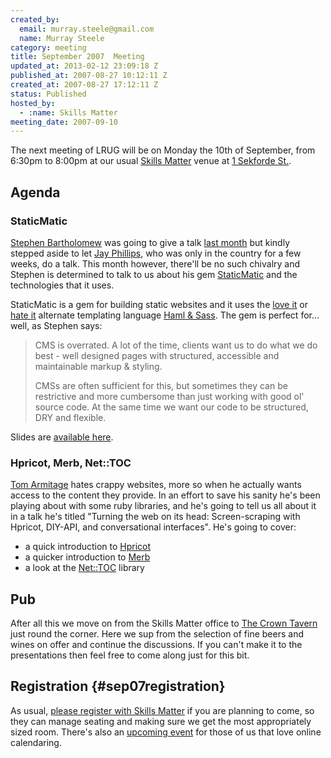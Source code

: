 ```yaml
---
created_by: 
  email: murray.steele@gmail.com
  name: Murray Steele
category: meeting
title: September 2007  Meeting
updated_at: 2013-02-12 23:09:18 Z
published_at: 2007-08-27 10:12:11 Z
created_at: 2007-08-27 17:12:11 Z
status: Published
hosted_by:
  - :name: Skills Matter
meeting_date: 2007-09-10
---
```


The next meeting of LRUG will be on Monday the 10th of September, from 6:30pm to 8:00pm at our usual [Skills Matter](http://www.skillsmatter.com/) venue at [1 Sekforde St.](http://maps.google.co.uk/maps?f=q&hl=en&q=EC1R+0BE&layer=&ie=UTF8&z=16&om=1&iwloc=addr).

## Agenda

### StaticMatic

[Stephen Bartholomew](http://www.stephenbartholomew.co.uk/) was going to give a talk [last month](http://lrug.org/meetings/2007/07/23/august-2007-meeting/) but kindly stepped aside to let [Jay Phillips](http://jicksta.com/), who was only in the country for a few weeks, do a talk.  This month however, there'll be no such chivalry and Stephen is determined to talk to us about his gem [StaticMatic](http://rubyforge.org/projects/staticmatic/) and the technologies that it uses.  

StaticMatic is a gem for building static websites and it uses the [love it](http://www.infoq.com/news/2007/05/haml-beauty-of-efficiency) or [hate it](http://meta.ath0.com/2007/04/15/software-and-religion/) alternate templating language [Haml & Sass](http://haml.hamptoncatlin.com/).  The gem is perfect for... well, as Stephen says:

> CMS is overrated. A lot of the time, clients want us to do what we do 
> best - well designed pages with structured, accessible and maintainable 
> markup & styling.
>
> CMSs are often sufficient for this, but sometimes they can be restrictive
> and more cumbersome than just working with good ol' source code. At the
> same time we want our code to be structured, DRY and flexible.

Slides are [available here](http://www.stephenbartholomew.co.uk/2007/9/11/lrug-staticmatic-talk-slides).

### Hpricot, Merb, Net::TOC

[Tom Armitage](http://infovore.org) hates crappy websites, more so when he actually wants access to the content they provide.  In an effort to save his sanity he's been playing about with some ruby libraries, and he's going to tell us all about it in a talk he's titled "Turning the web on its head: Screen-scraping with Hpricot, DIY-API, and conversational interfaces".  He's going to cover:

* a quick introduction to [Hpricot](http://code.whytheluckystiff.net/hpricot/)
* a quicker introduction to [Merb](http://merb.rubyforge.org/)
* a look at the [Net::TOC](http://http://rubyforge.org/projects/net-toc/) library

## Pub

After all this we move on from the Skills Matter office to [The Crown Tavern](http://fancyapint.com/pubs/pub199.html) just round the corner.  Here we sup from the selection of fine beers and wines on offer and continue the discussions.  If you can't make it to the presentations then feel free to come along just for this bit.

## Registration {#sep07registration}

As usual, [please register with Skills Matter](http://www.skillsmatter.com/lrug) if you are planning to come, so they can manage seating and making sure we get the most appropriately sized room.  There's also an [upcoming event](http://upcoming.yahoo.com/event/257272) for those of us that love online calendaring. 

